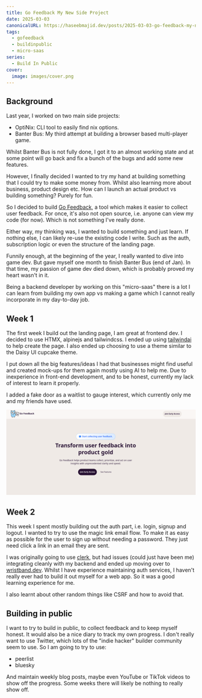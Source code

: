 ```yaml
---
title: Go Feedback My New Side Project
date: 2025-03-03
canonicalURL: https://haseebmajid.dev/posts/2025-03-03-go-feedback-my-new-side-project
tags:
  - gofeedback
  - buildinpublic
  - micro-saas
series:
  - Build In Public
cover:
  image: images/cover.png
---
```


## Background

Last year, I worked on two main side projects:

- OptiNix: CLI tool to easily find nix options.
- Banter Bus: My third attempt at building a browser based multi-player game.

Whilst Banter Bus is not fully done, I got it to an almost working state and at some point will go back and fix a bunch
of the bugs and add some new features.

However, I finally decided I wanted to try my hand at building something that I could try to make some money from.
Whilst also learning more about business, product design etc. How can I launch an actual product vs building something?
Purely for fun.

So I decided to build [Go Feedback](https://gofeedback.app), a tool which makes it easier to collect user feedback.
For once, it's also not open source, i.e. anyone can view my code (for now). Which is not something I've really
done.

Either way, my thinking was, I wanted to build something and just learn. If nothing else, I can likely re-use the existing
code I write. Such as the auth, subscription logic or even the structure of the landing page.

Funnily enough, at the beginning of the year, I really wanted to dive into game dev. But gave myself one month to finish
Banter Bus (end of Jan). In that time, my passion of game dev died down, which is probably proved my heart wasn't in it.

Being a backend developer by working on this "micro-saas" there is a lot I can learn from building my own app vs
making a game which I cannot really incorporate in my day-to-day job.

## Week 1

The first week I build out the landing page, I am great at frontend dev. I decided to use HTMX, alpinejs and tailwindcss.
I ended up using [tailwindai](https://www.tailwindai.dev/) to help create the page. I also ended up choosing to use
a theme similar to the Daisy UI cupcake theme.

I put down all the big features/ideas I had that businesses might find useful and created mock-ups for them again
mostly using AI to help me. Due to inexperience in front-end development, and to be honest, currently my lack
of interest to learn it properly.

I added a fake door as a waitlist to gauge interest, which currently only me and my friends have used.

![Hero Landing Page](images/hero.png)

## Week 2

This week I spent mostly building out the auth part, i.e. login, signup and logout. I wanted to try to use the magic
link email flow. To make it as easy as possible for the user to sign up without needing a password. They just need
click a link in an email they are sent.

I was originally going to use [clerk](https://clerk.com/), but had issues (could just have been me) integrating cleanly with my backend
and ended up moving over to [wristband.dev](https://www.wristband.dev/). Whilst I have experience maintaining auth
services, I haven't really ever had to build it out myself for a web app. So it was a good learning experience for me.

I also learnt about other random things like CSRF and how to avoid that.

## Building in public

I want to try to build in public, to collect feedback and to keep myself honest. It would also be a nice diary
to track my own progress. I don't really want to use Twitter, which lots of the "indie hacker" builder community
seem to use. So I am going to try to use:

- peerlist
- bluesky

And maintain weekly blog posts, maybe even YouTube or TikTok videos to show off the progress. Some weeks there will likely
be nothing to really show off.



